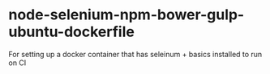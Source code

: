 # node-selenium-npm-bower-gulp-ubuntu-dockerfile
For setting up a docker container that has seleinum + basics installed to run on CI
